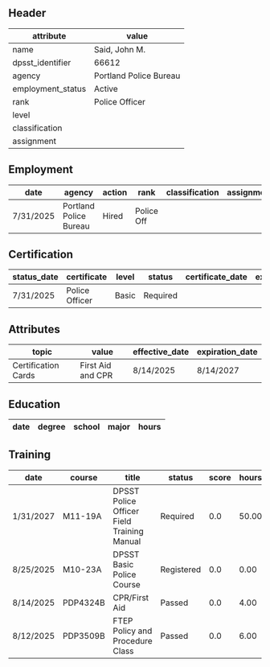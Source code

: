 ## Header
| attribute | value |
| --------- | ----- |
| name | Said, John M. |
| dpsst_identifier | 66612 |
| agency | Portland Police Bureau |
| employment_status | Active |
| rank | Police Officer |
| level |  |
| classification |  |
| assignment |  |
## Employment
| date | agency | action | rank | classification | assignment |
| ---- | ------ | ------ | ---- | -------------- | ---------- |
| 7/31/2025 | Portland Police Bureau | Hired | Police Off |  |  |
## Certification
| status_date | certificate | level | status | certificate_date | expiration_date | probation_date |
| ----------- | ----------- | ----- | ------ | ---------------- | --------------- | -------------- |
| 7/31/2025 | Police Officer | Basic | Required |  |  | 1/31/2027 |
## Attributes
| topic | value | effective_date | expiration_date |
| ----- | ----- | -------------- | --------------- |
| Certification Cards | First Aid and CPR | 8/14/2025 | 8/14/2027 |
## Education
| date | degree | school | major | hours |
| ---- | ------ | ------ | ----- | ----- |
## Training
| date | course | title | status | score | hours |
| ---- | ------ | ----- | ------ | ----- | ----- |
| 1/31/2027 | M11-19A | DPSST Police Officer Field Training Manual | Required | 0.0 | 50.00 |
| 8/25/2025 | M10-23A | DPSST Basic Police Course | Registered | 0.0 | 0.00 |
| 8/14/2025 | PDP4324B | CPR/First Aid | Passed | 0.0 | 4.00 |
| 8/12/2025 | PDP3509B | FTEP Policy and Procedure Class | Passed | 0.0 | 6.00 |
